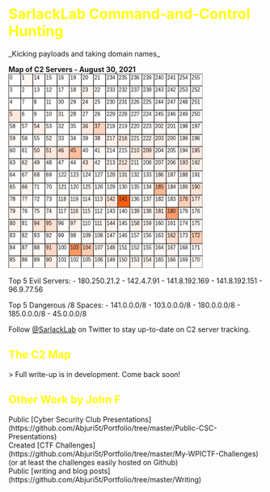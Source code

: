 <h1 style="color:#ffff00">SarlackLab Command-and-Control Hunting</h1>
_Kicking payloads and taking domain names_


**Map of C2 Servers - August 30, 2021**
<br>
<img src="https://raw.githubusercontent.com/Abjuri5t/SarlackLab/main/2021-Maps/TEST_2021-August-31.jpg" height="384">

Top 5 Evil Servers:
 \- 180.250.21.2
 \- 142.4.7.91
 \- 141.8.192.169
 \- 141.8.192.151
 \- 96.9.77.56

Top 5 Dangerous /8 Spaces:
 \- 141.0.0.0/8
 \- 103.0.0.0/8
 \- 180.0.0.0/8
 \- 185.0.0.0/8
 \- 45.0.0.0/8

Follow [@SarlackLab](https://twitter.com/SarlackLab) on Twitter to stay up-to-date on C2 server tracking.
<br>

<h2 style="color:#ffff00">The C2 Map</h2>
> Full write-up is in development. Come back soon!
<br>

<h2 style="color:#ffff00">Other Work by John F</h2>
Public [Cyber Security Club Presentations](https://github.com/Abjuri5t/Portfolio/tree/master/Public-CSC-Presentations)
<br>
Created [CTF Challenges](https://github.com/Abjuri5t/Portfolio/tree/master/My-WPICTF-Challenges) (or at least the challenges easily hosted on Github)
<br>
Public [writing and blog posts](https://github.com/Abjuri5t/Portfolio/tree/master/Writing)